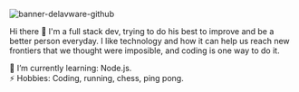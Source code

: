 ![banner-delavware-github](https://github.com/delavware/delavware/assets/126528899/830a2d8b-0cce-4861-9920-2862255e2fe0)

Hi there 👋
I'm a full stack dev, trying to do his best to improve and be a better person everyday. I like technology and how it can help us reach new frontiers that we thought were imposible, and coding is one way to do it.

🌱 I’m currently learning: Node.js.<br>
⚡ Hobbies: Coding, running, chess, ping pong.
